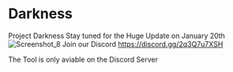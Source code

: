# Darkness
Project Darkness
Stay tuned for the Huge Update on January 20th
![Screenshot_8](https://user-images.githubusercontent.com/105496143/211170805-ea0bc1b8-0656-4aeb-8cee-25c96fffecdc.png)
Join our Discord 
https://discord.gg/2q3Q7u7XSH

The Tool is only aviable on the Discord Server
